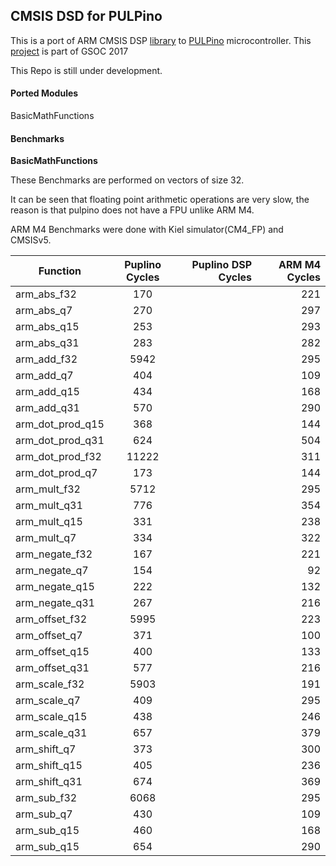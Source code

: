 ## CMSIS DSD for PULPino
This is a port of ARM CMSIS DSP [library](http://www.keil.com/pack/doc/CMSIS/DSP/html/index.html) to [PULPino](https://github.com/pulp-platform/pulpino) microcontroller.
This [project](https://summerofcode.withgoogle.com/projects/?sp-search=Mostafa#5599084384616448) is part of GSOC 2017 

This Repo is still under development.

#### Ported Modules
BasicMathFunctions
#### Benchmarks
**BasicMathFunctions**

These Benchmarks are performed on vectors of size 32.

It can be seen that floating point arithmetic operations are very slow, the reason is that pulpino does not have a FPU unlike ARM M4.

ARM M4 Benchmarks were done with  Kiel simulator(CM4_FP) and CMSISv5.


| Function        | Puplino Cycles           | Puplino DSP  Cycles|  ARM M4 Cycles|
| ------------- |:-------------:| -----:| -----:|
| arm_abs_f32      | 170 |  | 221| 
| arm_abs_q7      | 270 |  | 297| 
| arm_abs_q15      | 253  |  | 293| 
| arm_abs_q31      | 283  |  | 282| 
| arm_add_f32      | 5942  |  | 295| 
| arm_add_q7      | 404 |  | 109| 
| arm_add_q15      | 434 |  | 168| 
| arm_add_q31      | 570 |  | 290| 
| arm_dot_prod_q15      | 368 |  |144 | 
| arm_dot_prod_q31      | 624 |  |504 | 
| arm_dot_prod_f32      | 11222 |  | 311| 
| arm_dot_prod_q7      | 173 |  | 144| 
| arm_mult_f32      | 5712 |  | 295| 
| arm_mult_q31      | 776 |  | 354| 
| arm_mult_q15      | 331 |  | 238| 
| arm_mult_q7      | 334 |  | 322| 
| arm_negate_f32      | 167 |  | 221| 
| arm_negate_q7      | 154  |  | 92| 
| arm_negate_q15      | 222  |  | 132| 
| arm_negate_q31      | 267  |  | 216| 
| arm_offset_f32      | 5995 |  | 223| 
| arm_offset_q7      | 371 |  | 100| 
| arm_offset_q15      | 400 |  | 133| 
| arm_offset_q31      | 577 |  | 216| 
| arm_scale_f32      | 5903 |  | 191| 
| arm_scale_q7      | 409 |  | 295| 
| arm_scale_q15      | 438 |  | 246| 
| arm_scale_q31      | 657 |  | 379| 
| arm_shift_q7      | 373 |  |300 | 
| arm_shift_q15      | 405 |  | 236| 
| arm_shift_q31      | 674|  | 369| 
| arm_sub_f32      | 6068 |  |295 | 
| arm_sub_q7      | 430 |  | 109| 
| arm_sub_q15      | 460 |  | 168| 
| arm_sub_q15      | 654 |  | 290| 
